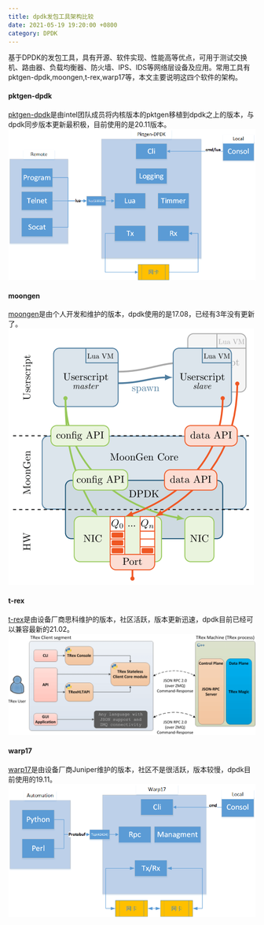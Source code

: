 ```yaml
---
title: dpdk发包工具架构比较
date: 2021-05-19 19:20:00 +0800
category: DPDK
---
```

基于DPDK的发包工具，具有开源、软件实现、性能高等优点，可用于测试交换机、路由器、负载均衡器、防火墙、IPS、IDS等网络层设备及应用。常用工具有pktgen-dpdk,moongen,t-rex,warp17等，本文主要说明这四个软件的架构。

#### pktgen-dpdk
[pktgen-dpdk](https://git.dpdk.org/apps/pktgen-dpdk)是由intel团队成员将内核版本的pktgen移植到dpdk之上的版本，与dpdk同步版本更新最积极，目前使用的是20.11版本。
![pktgen-dpdk-architecture.png](/assets/images/dpdk/pktgen-dpdk-architecture.png)

#### moongen
[moongen](https://github.com/emmericp/MoonGen)是由个人开发和维护的版本，dpdk使用的是17.08，已经有3年没有更新了。
![moongen-architecture.png](/assets/images/dpdk/moongen-architecture.png)

#### t-rex
[t-rex](https://github.com/cisco-system-traffic-generator/trex-core)是由设备厂商思科维护的版本，社区活跃，版本更新迅速，dpdk目前已经可以兼容最新的21.02。
![trex_architecture.png](/assets/images/dpdk/trex_architecture.png)

#### warp17
[warp17](https://github.com/Juniper/warp17)是由设备厂商Juniper维护的版本，社区不是很活跃，版本较慢，dpdk目前使用的19.11。
![warp17-architecture.png](/assets/images/dpdk/warp17-architecture.png)